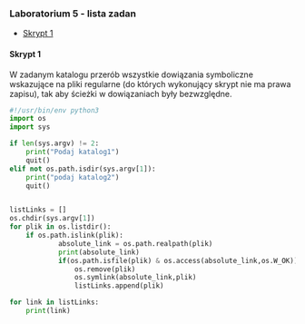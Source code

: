 ### Laboratorium 5 - lista zadan

  - [Skrypt 1](#skrypt-1)
  
  #### Skrypt 1
W zadanym katalogu przerób wszystkie dowiązania symboliczne wskazujące na pliki regularne 
(do których wykonujący skrypt nie ma prawa zapisu), tak aby ścieżki w dowiązaniach były bezwzględne.

```python
#!/usr/bin/env python3
import os
import sys

if len(sys.argv) != 2:
    print("Podaj katalog1")
    quit()
elif not os.path.isdir(sys.argv[1]):
    print("podaj katalog2")
    quit()


listLinks = []
os.chdir(sys.argv[1])
for plik in os.listdir():
    if os.path.islink(plik):
            absolute_link = os.path.realpath(plik)
            print(absolute_link)
            if(os.path.isfile(plik) & os.access(absolute_link,os.W_OK)):
                os.remove(plik)
                os.symlink(absolute_link,plik)
                listLinks.append(plik)

for link in listLinks:
    print(link)

```
